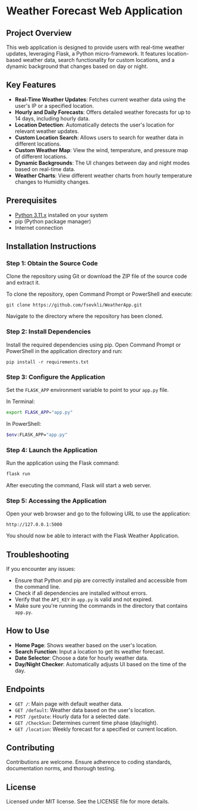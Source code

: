 # Weather Forecast Web Application

## Project Overview

This web application is designed to provide users with real-time weather updates, leveraging Flask, a Python micro-framework. It features location-based weather data, search functionality for custom locations, and a dynamic background that changes based on day or night.

## Key Features

- **Real-Time Weather Updates**: Fetches current weather data using the user's IP or a specified location.
- **Hourly and Daily Forecasts**: Offers detailed weather forecasts for up to 14 days, including hourly data.
- **Location Detection**: Automatically detects the user's location for relevant weather updates.
- **Custom Location Search**: Allows users to search for weather data in different locations.
- **Custom Weather Map**: View the wind, temperature, and pressure map of different locations.
- **Dynamic Backgrounds**: The UI changes between day and night modes based on real-time data.
- **Weather Charts**: View different weather charts from hourly temperature changes to Humidity changes.


## Prerequisites

- [Python 3.11.x](https://www.python.org/downloads/release/python-3116/) installed on your system
- pip (Python package manager)
- Internet connection

## Installation Instructions

### Step 1: Obtain the Source Code

Clone the repository using Git or download the ZIP file of the source code and extract it.

To clone the repository, open Command Prompt or PowerShell and execute:

`git clone https://github.com/fsevkli/WeatherApp.git`


Navigate to the directory where the repository has been cloned.


### Step 2: Install Dependencies

Install the required dependencies using pip. Open Command Prompt or PowerShell in the application directory and run:

`pip install -r requirements.txt`


### Step 3: Configure the Application

Set the `FLASK_APP` environment variable to point to your `app.py` file.

In Terminal:
```bash
export FLASK_APP="app.py"
```

In PowerShell:
```bash
$env:FLASK_APP="app.py"
```


### Step 4: Launch the Application
Run the application using the Flask command:

```bash
flask run
```

After executing the command, Flask will start a web server.

### Step 5: Accessing the Application
Open your web browser and go to the following URL to use the application:

`http://127.0.0.1:5000`


You should now be able to interact with the Flask Weather Application.

## Troubleshooting

If you encounter any issues:

- Ensure that Python and pip are correctly installed and accessible from the command line.
- Check if all dependencies are installed without errors.
- Verify that the `API_KEY` in `app.py` is valid and not expired.
- Make sure you're running the commands in the directory that contains `app.py`.

## How to Use

- **Home Page**: Shows weather based on the user's location.
- **Search Function**: Input a location to get its weather forecast.
- **Date Selector**: Choose a date for hourly weather data.
- **Day/Night Checker**: Automatically adjusts UI based on the time of the day.

## Endpoints

- `GET /`: Main page with default weather data.
- `GET /default`: Weather data based on the user's location.
- `POST /getDate`: Hourly data for a selected date.
- `GET /CheckSun`: Determines current time phase (day/night).
- `GET /location`: Weekly forecast for a specified or current location.

## Contributing

Contributions are welcome. Ensure adherence to coding standards, documentation norms, and thorough testing.

## License
Licensed under MIT license. See the LICENSE file for more details.
